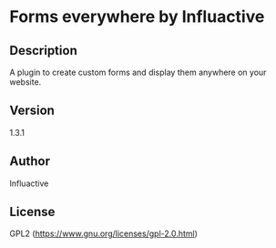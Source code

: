 # Forms everywhere by Influactive

## Description

A plugin to create custom forms and display them anywhere on your website.

## Version

1.3.1

## Author

Influactive

## License

GPL2 (https://www.gnu.org/licenses/gpl-2.0.html)
